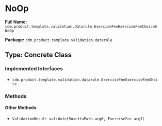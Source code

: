 # NoOp

**Full Name:** `cdm.product.template.validation.datarule.ExerciseFeeExerciseFeeChoice$NoOp`

**Package:** `cdm.product.template.validation.datarule`

## Type: Concrete Class

### Implemented Interfaces

- `cdm.product.template.validation.datarule.ExerciseFeeExerciseFeeChoice`

### Methods

#### Other Methods

- `ValidationResult validate(RosettaPath arg0, ExerciseFee arg1)`


